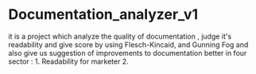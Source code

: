 # Documentation_analyzer_v1
it is a project which analyze the quality of documentation , judge it's readability and give  score by using Flesch-Kincaid, and Gunning Fog and also give us suggestion of improvements to documentation  better in four sector :  1.  Readability for marketer  2. 
